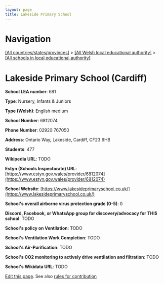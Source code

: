 ```yaml
---
layout: page
title: Lakeside Primary School
---
```

# Navigation

[[All countries/states/provinces]](../../..) > [[All Welsh local educational authority]](../..) > [[All schools in local educational authority]](..)

# Lakeside Primary School (Cardiff)

**School LEA number**: 681

**Type**: Nursery, Infants & Juniors

**Type (Welsh)**: English medium

**School Number**: 6812074

**Phone Number**: 02920 767050

**Address**: Ontario Way, Lakeside, Cardiff, CF23 6HB

**Students**: 477

**Wikipedia URL**: TODO

**Estyn (Schools Inspectorate) URL**: [https://www.estyn.gov.wales/provider/6812074](https://www.estyn.gov.wales/provider/6812074)

**School Website**: [https://www.lakesideprimaryschool.co.uk/](https://www.lakesideprimaryschool.co.uk/)

**School's overall airborne virus protection grade (0-5)**: 0

**Discord, Facebook, or WhatsApp group for discovery/advocacy for THIS school**: TODO

**School's policy on Ventilation**: TODO

**School's Ventilation Work Completion**: TODO

**School's Air-Purification**: TODO

**School's CO2 monitoring to actively drive ventilation and filtration**: TODO

**School's Wikidata URL**: TODO




[Edit this page](https://github.com/VentilationProject/Wales/edit/prif/./Cardiff/Lakeside_Primary_School.md). See also [rules for contribution](../../../contribution-rules/)